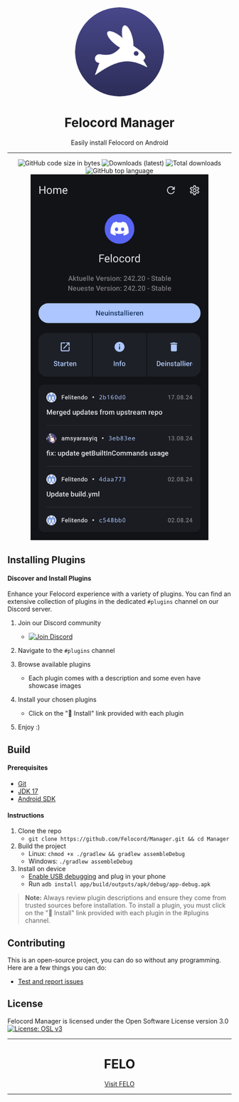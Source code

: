 <div align="center">
  <img src="images/felocord_logo.png" alt="Felocord logo" width="200px" style="border-radius: 50%" />
  
  # Felocord Manager
  Easily install Felocord on Android
  
  ---
  ![GitHub code size in bytes](https://img.shields.io/github/languages/code-size/Felocord/Manager?logo=github&logoColor=%23fff&style=for-the-badge)
  ![Downloads (latest)](https://img.shields.io/github/downloads/Felocord/Manager/latest/total?style=for-the-badge&logo=github&label=Downloads%20(Latest)&color=blue)
  ![Total downloads](https://img.shields.io/github/downloads/Felocord/Manager/total?style=for-the-badge&logo=github&label=Downloads%20(Total)&color=blue)
  ![GitHub top language](https://img.shields.io/github/languages/top/Felocord/Manager?style=for-the-badge)
  <br>
  <img src="images/felocord_screenshot_home.jpg" width="400px">
  
</div>

Installing Plugins
---
#### Discover and Install Plugins
Enhance your Felocord experience with a variety of plugins. You can find an extensive collection of plugins in the dedicated `#plugins` channel on our Discord server.

1. Join our Discord community
   - [![Join Discord](https://img.shields.io/badge/Join-Discord-7289DA?style=for-the-badge&logo=discord&logoColor=white)](https://felo.gg/discord)

2. Navigate to the `#plugins` channel

3. Browse available plugins
   - Each plugin comes with a description and some even have showcase images

4. Install your chosen plugins
   - Click on the "🔗 Install" link provided with each plugin

5. Enjoy :)

Build
---
#### Prerequisites
  - [Git](https://git-scm.com/downloads)
  - [JDK 17](https://www.oracle.com/java/technologies/javase/jdk11-archive-downloads.html)
  - [Android SDK](https://developer.android.com/studio)
#### Instructions
1. Clone the repo
    - `git clone https://github.com/Felocord/Manager.git && cd Manager`
2. Build the project
    - Linux: `chmod +x ./gradlew && gradlew assembleDebug`
    - Windows: `./gradlew assembleDebug`
3. Install on device
    - [Enable USB debugging](https://developer.android.com/studio/debug/dev-options) and plug in your phone
    - Run `adb install app/build/outputs/apk/debug/app-debug.apk`

> **Note:** Always review plugin descriptions and ensure they come from trusted sources before installation. To install a plugin, you must click on the "🔗 Install" link provided with each plugin in the #plugins channel.

## Contributing
This is an open-source project, you can do so without any programming.
Here are a few things you can do:
- [Test and report issues](https://github.com/Felocord/Manager/issues/new/choose)
<!-- - [Translate the app into your language](https://crowdin.com/project/vendetta-manager) -->
    
License
---
Felocord Manager is licensed under the Open Software License version 3.0
[![License: OSL v3](https://img.shields.io/badge/License-OSL%20v3-blue.svg?style=for-the-badge)](https://github.com/Felocord/Manager/blob/main/LICENSE)

---

<div align="center">

# FELO

[Visit FELO](https://felo.gg)

</div>

---
